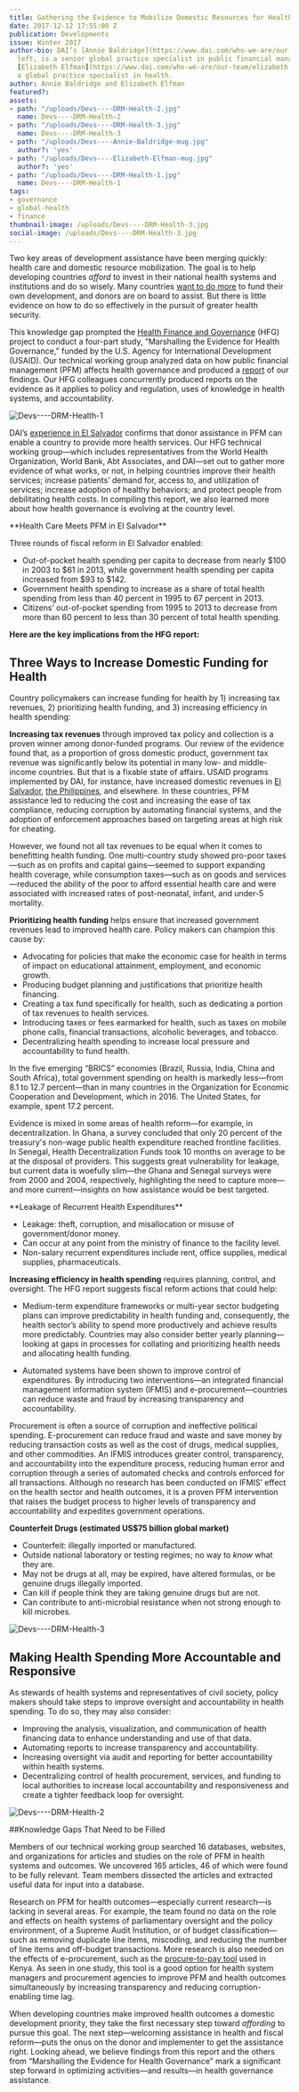 ```yaml
---
title: Gathering the Evidence to Mobilize Domestic Resources for Health Care
date: 2017-12-12 17:55:00 Z
publication: Developments
issue: Winter 2017
author-bio: DAI’s [Annie Baldridge](https://www.dai.com/who-we-are/our-team/annie-baldridge),
  left, is a senior global practice specialist in public financial management; DAI’s
  [Elizabeth Elfman](https://www.dai.com/who-we-are/our-team/elizabeth-elfman) is
  a global practice specialist in health.
author: Annie Baldridge and Elizabeth Elfman
featured?: 
assets:
- path: "/uploads/Devs----DRM-Health-2.jpg"
  name: Devs----DRM-Health-2
- path: "/uploads/Devs----DRM-Health-3.jpg"
  name: Devs----DRM-Health-3
- path: "/uploads/Devs----Annie-Baldridge-mug.jpg"
  author?: 'yes'
- path: "/uploads/Devs----Elizabeth-Elfman-mug.jpg"
  author?: 'yes'
- path: "/uploads/Devs----DRM-Health-1.jpg"
  name: Devs----DRM-Health-1
tags:
- governance
- global-health
- finance
thumbnail-image: /uploads/Devs----DRM-Health-3.jpg
social-image: /uploads/Devs----DRM-Health-3.jpg
---
```


Two key areas of development assistance have been merging quickly: health care and domestic resource mobilization. The goal is to help developing countries *afford* to invest in their national health systems and institutions and do so wisely. Many countries [want to do more](http://dai-global-developments.com/articles/long-term-fiscal-reform-takes-root-in-el-salvador-and-elsewhere/) to fund their own development, and donors are on board to assist. But there is little evidence on how to do so effectively in the pursuit of greater health security.




This knowledge gap prompted the [Health Finance and Governance](https://www.dai.com/our-work/projects/worldwide-health-finance-and-governance) (HFG) project to conduct a four-part study, “Marshalling the Evidence for Health Governance,” funded by the U.S. Agency for International Development (USAID). Our technical working group analyzed data on how public financial management (PFM) affects health governance and produced a [report](https://www.hfgproject.org/public-financial-management-report/) of our findings. Our HFG colleagues concurrently produced reports on the evidence as it applies to policy and regulation, uses of knowledge in health systems, and accountability. 

![Devs----DRM-Health-1](/uploads/Devs----DRM-Health-1.jpg "Winnie Koech, nurse, with a client at Tenwek Mission Hospital in Kenya. Koech graduated with assistance from the Afya Elimu Fund, an affordable loan mechanism developed by USAID, IntraHealth International, FUNZOKenya, and local governmental and private-sector partners. Photo by Georgina Goodwin for IntraHealth International.")

DAI’s [experience in El Salvador](http://dai-global-developments.com/articles/when-tax-reform-leads-to-increased-funding-for-health-services/) confirms that donor assistance in PFM can enable a country to provide more health services. Our HFG technical working group—which includes representatives from the World Health Organization, World Bank, Abt Associates, and DAI—set out to gather more evidence of what works, or not, in helping countries improve their health services; increase patients’ demand for, access to, and utilization of services; increase adoption of healthy behaviors; and protect people from debilitating health costs. In compiling this report, we also learned more about how health governance is evolving at the country level. 

<aside>**Health Care Meets PFM in El Salvador**

Three rounds of fiscal reform in El Salvador enabled:

* Out-of-pocket health spending per capita to decrease from nearly $100 in 2003 to $61 in 2013, while government health spending per capita increased from $93 to $142.
* Government health spending to increase as a share of total health spending from less than 40 percent in 1995 to 67 percent in 2013.
* Citizens’ out-of-pocket spending from 1995 to 2013 to decrease from more than 60 percent to less than 30 percent of total health spending.</aside>

**Here are the key implications from the HFG report:**

## Three Ways to Increase Domestic Funding for Health

Country policymakers can increase funding for health by 1) increasing tax revenues, 2) prioritizing health funding, and 3) increasing efficiency in health spending:

**Increasing tax revenues** through improved tax policy and collection is a proven winner among donor-funded programs. Our review of the evidence found that, as a proportion of gross domestic product, government tax revenue was significantly below its potential in many low- and middle-income countries. But that is a fixable state of affairs. USAID programs implemented by DAI, for instance, have increased domestic revenues in [El Salvador](http://dai-global-developments.com/articles/long-term-fiscal-reform-takes-root-in-el-salvador-and-elsewhere/), [the Philippines](http://dai-global-developments.com/articles/philippines-increases-tax-collections-by-11-billion-year-over-yearwithout-raising-rates/), and elsewhere. In these countries, PFM assistance led to reducing the cost and increasing the ease of tax compliance, reducing corruption by automating financial systems, and the adoption of enforcement approaches based on targeting areas at high risk for cheating.

However, we found not all tax revenues to be equal when it comes to benefitting health funding. One multi-country study showed pro-poor taxes—such as on profits and capital gains—seemed to support expanding health coverage, while consumption taxes—such as on goods and services—reduced the ability of the poor to afford essential health care and were associated with increased rates of post-neonatal, infant, and under-5 mortality.

**Prioritizing health funding** helps ensure that increased government revenues lead to improved health care. Policy makers can champion this cause by:

* Advocating for policies that make the economic case for health in terms of impact on educational attainment, employment, and economic growth.
* Producing budget planning and justifications that prioritize health financing.
* Creating a tax fund specifically for health, such as dedicating a portion of tax revenues to health services.
* Introducing taxes or fees earmarked for health, such as taxes on mobile phone calls, financial transactions, alcoholic beverages, and tobacco.
* Decentralizing health spending to increase local pressure and accountability to fund health.

In the five emerging “BRICS” economies (Brazil, Russia, India, China and South Africa), total government spending on health is markedly less—from 8.1 to 12.7 percent—than in many countries in the Organization for Economic Cooperation and Development, which in 2016. The United States, for example, spent 17.2 percent.

Evidence is mixed in some areas of health reform—for example, in decentralization. In Ghana, a survey concluded that only 20 percent of the treasury's non-wage public health expenditure reached frontline facilities. In Senegal, Health Decentralization Funds took 10 months on average to be at the disposal of providers. This suggests great vulnerability for leakage, but current data is woefully slim—the Ghana and Senegal surveys were from 2000 and 2004, respectively, highlighting the need to capture more—and more current—insights on how assistance would be best targeted.

<aside>**Leakage of Recurrent Health Expenditures**

* Leakage: theft, corruption, and misallocation or misuse of government/donor money.
* Can occur at any point from the ministry of finance to the facility level.
* Non-salary recurrent expenditures include rent, office supplies, medical supplies, pharmaceuticals.</aside>

**Increasing efficiency in health spending** requires planning, control, and oversight. The HFG report suggests fiscal reform actions that could help:

* Medium-term expenditure frameworks or multi-year sector budgeting plans can improve predictability in health funding and, consequently, the health sector’s ability to spend more productively and achieve results more predictably. Countries may also consider better yearly planning—looking at gaps in processes for collating and prioritizing health needs and allocating health funding.

* Automated systems have been shown to improve control of expenditures. By introducing two interventions—an integrated financial management information system (IFMIS) and e-procurement—countries can reduce waste and fraud by increasing transparency and accountability. 

Procurement is often a source of corruption and ineffective political spending. E-procurement can reduce fraud and waste and save money by reducing transaction costs as well as the cost of drugs, medical supplies, and other commodities. An IFMIS introduces greater control, transparency, and accountability into the expenditure process, reducing human error and corruption through a series of automated checks and controls enforced for all transactions. Although no research has been conducted on IFMIS’ effect on the health sector and health outcomes, it is a proven PFM intervention that raises the budget process to higher levels of transparency and accountability and expedites government operations.

<aside><p><strong>Counterfeit Drugs (estimated US$75 billion global market)</strong></p>
<ul>
<li>Counterfeit: illegally imported or manufactured.</li>
<li>Outside national laboratory or testing regimes; no way to <em>know</em> what they are.</li>
<li>May not be drugs at all, may be expired, have altered formulas, or be genuine drugs illegally imported.</li>
<li>Can kill if people think they are taking genuine drugs but are not.</li>
<li>Can contribute to anti-microbial resistance when not strong enough to kill microbes.</li>
</ul>
</aside>

![Devs----DRM-Health-3](/uploads/Devs----DRM-Health-3.jpg  "Representatives of Haiti's Health Directorate analyze data for a data quality workshop under USAID's Strategic Health Information System Program, implemented by DAI.") 

## Making Health Spending More Accountable and Responsive

As stewards of health systems and representatives of civil society, policy makers should take steps to improve oversight and accountability in health spending. To do so, they may also consider:
* Improving the analysis, visualization, and communication of health financing data to enhance understanding and use of that data.
* Automating reports to increase transparency and accountability.
* Increasing oversight via audit and reporting for better accountability within health systems.
* Decentralizing control of health procurement, services, and funding to local authorities to increase local accountability and responsiveness and create a tighter feedback loop for oversight.

![Devs----DRM-Health-2](/uploads/Devs----DRM-Health-2.jpg "Midwife training in Afghanistan.") 

##Knowledge Gaps That Need to be Filled

Members of our technical working group searched 16 databases, websites, and organizations for articles and studies on the role of PFM in health systems and outcomes. We uncovered 165 articles, 46 of which were found to be fully relevant. Team members dissected the articles and extracted useful data for input into a database.
    
Research on PFM for health outcomes—especially current research—is lacking in several areas. For example, the team found no data on the role and effects on health systems of parliamentary oversight and the policy environment, of a Supreme Audit Institution, or of budget classification—such as removing duplicate line items, miscoding, and reducing the number of line items and off-budget transactions. More research is also needed on the effects of e-procurement, such as the [procure-to-pay tool](http://supplier.treasury.go.ke/site/tenders.go/index.php/pages/about) used in Kenya. As seen in one study, this tool is a good option for health system managers and procurement agencies to improve PFM and health outcomes simultaneously by increasing transparency and reducing corruption-enabling time lag.

When developing countries make improved health outcomes a domestic development priority, they take the first necessary step toward *affording* to pursue this goal. The next step—welcoming assistance in health and fiscal reform—puts the onus on the donor and implementer to get the assistance right. Looking ahead, we believe findings from this report and the others from “Marshalling the Evidence for Health Governance” mark a significant step forward in optimizing activities—and results—in health governance assistance.
